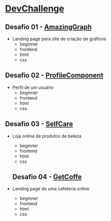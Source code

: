 # [DevChallenge](https://www.devchallenge.com.br/)

## Desafio 01 - [AmazingGraph](https://www.devchallenge.com.br/challenges/5ec9a7fc10e94a38493d3910/details)

- Landing page para site de criação de gráficos
  - beginner
  - frontend
  - html
  - css

## Desafio 02 - [ProfileComponent](https://www.devchallenge.com.br/challenges/5f0b4acaa5fec43156149044/details)

- Perfil de um usuário
  - beginner
  - frontend
  - html
  - css

## Desafio 03 - [SelfCare](https://www.devchallenge.com.br/challenges/5f14fad2130a5d78f89d9642/details)

- Loja online de produtos de beleza

  - beginner
  - frontend
  - html
  - css

  ## Desafio 04 - [GetCoffe](https://www.devchallenge.com.br/challenges/5f94dfc04b6510002196cb1d/details)

- Landing page de uma cafeteria online

  - beginner
  - frontend
  - html
  - css
